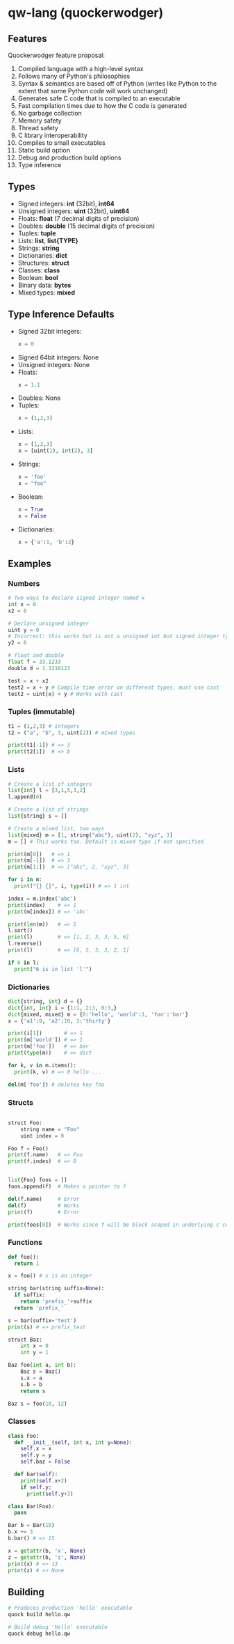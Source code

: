 # qw-lang (quockerwodger)

## Features

Quockerwodger feature proposal:
1. Compiled language with a high-level syntax
2. Follows many of Python's philosophies
3. Syntax & semantics are based off of Python (writes like Python to the extent that some Python code will work unchanged)
4. Generates safe C code that is compiled to an executable
5. Fast compilation times due to how the C code is generated
6. No garbage collection
7. Memory safety
8. Thread safety
9. C library interoperability
10. Compiles to small executables
11. Static build option
12. Debug and production build options
13. Type inference


## Types

* Signed integers: __int__ (32bit), __int64__
* Unsigned integers: __uint__ (32bit), __uint64__
* Floats: __float__ (7 decimal digits of precision)
* Doubles: __double__ (15 decimal digits of precision)
* Tuples: __tuple__
* Lists: __list__, __list{TYPE}__
* Strings: __string__
* Dictionaries: __dict__
* Structures: __struct__
* Classes: __class__
* Boolean: __bool__
* Binary data: __bytes__
* Mixed types: __mixed__


## Type Inference Defaults

* Signed 32bit integers:
  ```python
  x = 0
  ```
* Signed 64bit integers: None
* Unsigned integers: None
* Floats:
  ```python
  x = 1.1
  ```
* Doubles: None
* Tuples:
  ```python
  x = (1,2,3)
  ```
* Lists:
  ```python
  x = [1,2,3]
  x = [uint(1), int(2), 3]
  ```
* Strings:
  ```python
  x = 'foo'
  x = "foo"
  ```
* Boolean:
  ```python
  x = True
  x = False
  ```
* Dictionaries:
  ```python
  x = {'a':1, 'b':2}
  ```

## Examples

### Numbers

```python
# Two ways to declare signed integer named x
int x = 0
x2 = 0

# Declare unsigned integer
uint y = 0
# Incorrect: this works but is not a unsigned int but signed integer type
y2 = 0

# float and double
float f = 33.1233
double d = 1.3210123

test = x + x2
test2 = x + y # Compile time error on different types, must use cast
test2 = uint(x) + y # Works with cast

```
### Tuples (immutable)

```python
t1 = (1,2,3) # integers
t2 = ("a", "b", 3, uint(2)) # mixed types

print(t1[-1]) # => 3
print(t2[1])  # => b
```

### Lists

```python
# Create a list of integers
list{int} l = [3,1,5,3,2]
l.append(6)

# Create a list of strings
list{string} s = []

# Create a mixed list, two ways
list{mixed} m = [1, string("abc"), uint(2), "xyz", 3]
m = [] # This works too. Default is mixed type if not specified

print(m[0])   # => 1
print(m[-1])  # => 3
print(m[1:])  # => ["abc", 2, "xyz", 3]

for i in m:
  print("{} {}", i, type(i)) # => 1 int

index = m.index('abc')
print(index)    # => 1
print(m[index]) # => 'abc'

print(len(m))   # => 5
l.sort()
print(l)        # => [1, 2, 3, 3, 5, 6]
l.reverse()
print(l)        # => [6, 5, 3, 3, 2, 1]

if 6 in l:
  print("6 is in list 'l'")

```

### Dictionaries

```python
dict{string, int} d = {}
dict{int, int} i = {1:1, 2:3, 0:3,}
dict{mixed, mixed} m = {0:'hello', 'world':1, 'foo':'bar'}
x = {'a1':0, 'a2':10, 3:'thirty'}

print(i[1])       # => 1
print(m['world']) # => 1
print(m['foo'])   # => bar
print(type(m))    # => dict

for k, v in m.items():
  print(k, v) # => 0 hello ...

del(m['foo']) # deletes key foo
```

### Structs
```python

struct Foo:
    string name = "Foo"
    uint index = 0

Foo f = Foo()
print(f.name)   # => Foo
print(f.index)  # => 0


list{Foo} foos = []
foos.append(f)  # Makes a pointer to f

del(f.name)     # Error
del(f)          # Works
print(f)        # Error

print(foos[0])  # Works since f will be block scoped in underlying c code with a real parent object to each
```

### Functions
```python
def foo():
  return 1

x = foo() # x is an integer

string bar(string suffix=None):
  if suffix:
    return 'prefix_'+suffix
  return 'prefix_'

s = bar(suffix='test')
print(s) # => prefix_test

struct Baz:
    int x = 0
    int y = 1

Baz foo(int a, int b):
    Baz s = Baz()
    s.x = a
    s.b = b
    return s

Baz s = foo(10, 12)

```

### Classes

```python
class Foo:
  def __init__(self, int x, int y=None):
    self.x = x
    self.y = y
    self.baz = False

  def bar(self):
    print(self.x+2)
    if self.y:
      print(self.y+3)

class Bar(Foo):
  pass

Bar b = Bar(10)
b.x += 3
b.bar() # => 15

x = getattr(b, 'x', None)
z = getattr(b, 'z', None)
print(x) # => 13
print(z) # => None
```

## Building

```bash
# Produces production 'hello' executable
quock build hello.qw
```

```bash
# Build debug 'hello' executable
quock debug hello.qw
```

